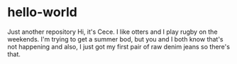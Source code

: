 # hello-world
Just another repository
Hi, it's Cece. I like otters and I play rugby on the weekends.
I'm trying to get a summer bod, but you and I both know that's not happening and also, I just got my first pair of raw denim jeans so there's that.
